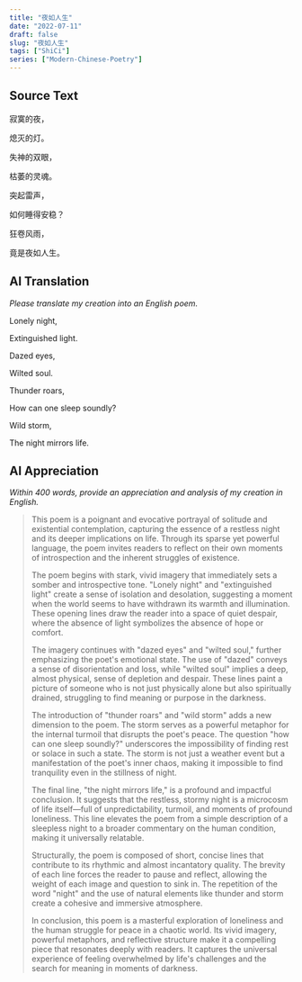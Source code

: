 ```yaml
---
title: "夜如人生"
date: "2022-07-11"
draft: false
slug: "夜如人生"
tags: ["ShiCi"]
series: ["Modern-Chinese-Poetry"]
---
```


## Source Text

寂寞的夜，

熄灭的灯。

失神的双眼，

枯萎的灵魂。

突起雷声，

如何睡得安稳？

狂卷风雨，

竟是夜如人生。

## AI Translation

*Please translate my creation into an English poem.*

Lonely night,

Extinguished light.

Dazed eyes,

Wilted soul.

Thunder roars,

How can one sleep soundly?

Wild storm,

The night mirrors life.

## AI Appreciation

*Within 400 words, provide an appreciation and analysis of my creation in English.*

> This poem is a poignant and evocative portrayal of solitude and existential contemplation, capturing the essence of a restless night and its deeper implications on life. Through its sparse yet powerful language, the poem invites readers to reflect on their own moments of introspection and the inherent struggles of existence.
>
> The poem begins with stark, vivid imagery that immediately sets a somber and introspective tone. "Lonely night" and "extinguished light" create a sense of isolation and desolation, suggesting a moment when the world seems to have withdrawn its warmth and illumination. These opening lines draw the reader into a space of quiet despair, where the absence of light symbolizes the absence of hope or comfort.
>
> The imagery continues with "dazed eyes" and "wilted soul," further emphasizing the poet's emotional state. The use of "dazed" conveys a sense of disorientation and loss, while "wilted soul" implies a deep, almost physical, sense of depletion and despair. These lines paint a picture of someone who is not just physically alone but also spiritually drained, struggling to find meaning or purpose in the darkness.
>
> The introduction of "thunder roars" and "wild storm" adds a new dimension to the poem. The storm serves as a powerful metaphor for the internal turmoil that disrupts the poet's peace. The question "how can one sleep soundly?" underscores the impossibility of finding rest or solace in such a state. The storm is not just a weather event but a manifestation of the poet's inner chaos, making it impossible to find tranquility even in the stillness of night.
>
> The final line, "the night mirrors life," is a profound and impactful conclusion. It suggests that the restless, stormy night is a microcosm of life itself—full of unpredictability, turmoil, and moments of profound loneliness. This line elevates the poem from a simple description of a sleepless night to a broader commentary on the human condition, making it universally relatable.
>
> Structurally, the poem is composed of short, concise lines that contribute to its rhythmic and almost incantatory quality. The brevity of each line forces the reader to pause and reflect, allowing the weight of each image and question to sink in. The repetition of the word "night" and the use of natural elements like thunder and storm create a cohesive and immersive atmosphere.
>
> In conclusion, this poem is a masterful exploration of loneliness and the human struggle for peace in a chaotic world. Its vivid imagery, powerful metaphors, and reflective structure make it a compelling piece that resonates deeply with readers. It captures the universal experience of feeling overwhelmed by life's challenges and the search for meaning in moments of darkness.
